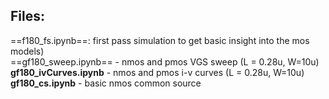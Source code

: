 ## Files:

==f180_fs.ipynb==: first pass simulation to get basic insight into the mos models)<br>
==gf180_sweep.ipynb==     - nmos and pmos VGS sweep  (L = 0.28u, W=10u) <br>
**gf180_ivCurves.ipynb**  - nmos and pmos i-v curves (L = 0.28u, W=10u) <br>
**gf180_cs.ipynb**        - basic nmos common source     <br>
